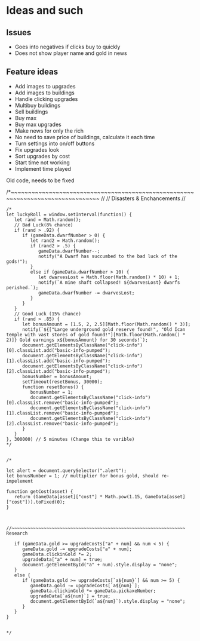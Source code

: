 # Ideas and such


## Issues
- Goes into negatives if clicks buy to quickly
- Does not show player name and gold in news

## Feature ideas
- Add images to upgrades
- Add images to buildings
- Handle clicking upgrades
- Multibuy buildings
- Sell buildings
- Buy max
- Buy max upgrades
- Make news for only the rich
- No need to save price of buildings, calculate it each time
- Turn settings into on/off buttons
- Fix upgrades look
- Sort upgrades by cost
- Start time not working
- Implement time played






Old code, needs to be fixed

/*~~~~~~~~~~~~~~~~~~~~~~~~~~~~~~~~~~~~~~~~~~~~~~~~~~~~~~~~~~~~~~~~~~~~~~~~~~~~~~~~
//
// Disasters & Enchancements
//
~~~~~~~~~~~~~~~~~~~~~~~~~~~~~~~~~~~~~~~~~~~~~~~~~~~~~~~~~~~~~~~~~~~~~~~~~~~~~~~~*/
/*
let luckyRoll = window.setInterval(function() {
   let rand = Math.random();
   // Bad Luck(8% chance)
   if (rand > .92) {
      if (gameData.dwarfNumber > 0) {
         let rand2 = Math.random();
         if (rand2 > .5) {
            gameData.dwarfNumber--;
            notify("A Dwarf has succumbed to the bad luck of the gods!");
         }
         else if (gameData.dwarfNumber > 10) {
            let dwarvesLost = Math.floor(Math.random() * 10) + 1;
            notify(`A mine shaft collapsed! ${dwarvesLost} dwarfs perished.`);
            gameData.dwarfNumber -= dwarvesLost;
         }
      }
   }
   // Good Luck (15% chance)
   if (rand > .85) {
      let bonusAmount = [1.5, 2, 2.5][Math.floor(Math.random() * 3)];
      notify(`${["Large underground gold reserve found!", "Old Ican temple with vast stores of gold found!"][Math.floor(Math.random() * 2)]} Gold earnings x${bonusAmount} for 30 seconds!`);
      document.getElementsByClassName("click-info")[0].classList.add("basic-info-pumped");
      document.getElementsByClassName("click-info")[1].classList.add("basic-info-pumped");
      document.getElementsByClassName("click-info")[2].classList.add("basic-info-pumped");
      bonusNumber = bonusAmount;
      setTimeout(resetBonus, 30000);
      function resetBonus() {
         bonusNumber = 1;
         document.getElementsByClassName("click-info")[0].classList.remove("basic-info-pumped");
         document.getElementsByClassName("click-info")[1].classList.remove("basic-info-pumped");
         document.getElementsByClassName("click-info")[2].classList.remove("basic-info-pumped");
      }
   }
}, 300000) // 5 minutes (Change this to varible)
*/


/*

let alert = document.querySelector(".alert");
let bonusNumber = 1; // multiplier for bonus gold, should re-impelement

function getCost(asset) {
   return (GameData[asset]["cost"] * Math.pow(1.15, GameData[asset]["cost"])).toFixed(0);
}



//~~~~~~~~~~~~~~~~~~~~~~~~~~~~~~~~~~~~~~~~~~~~~~~~~~~~~~~~~~~~~~~~~
Research

   if (gameData.gold >= upgradeCosts["a" + num] && num < 5) {
      gameData.gold -= upgradeCosts["a" + num];
      gameData.clickinGold *= 2;
      upgradeData["a" + num] = true;
      document.getElementById("a" + num).style.display = "none";
   }
   else {
      if (gameData.gold >= upgradeCosts[`a${num}`] && num >= 5) {
         gameData.gold -= upgradeCosts[`a${num}`];
         gameData.clickinGold *= gameData.pickaxeNumber;
         upgradeData[`a${num}`] = true;
         document.getElementById(`a${num}`).style.display = "none";
      }
   }
}


*/